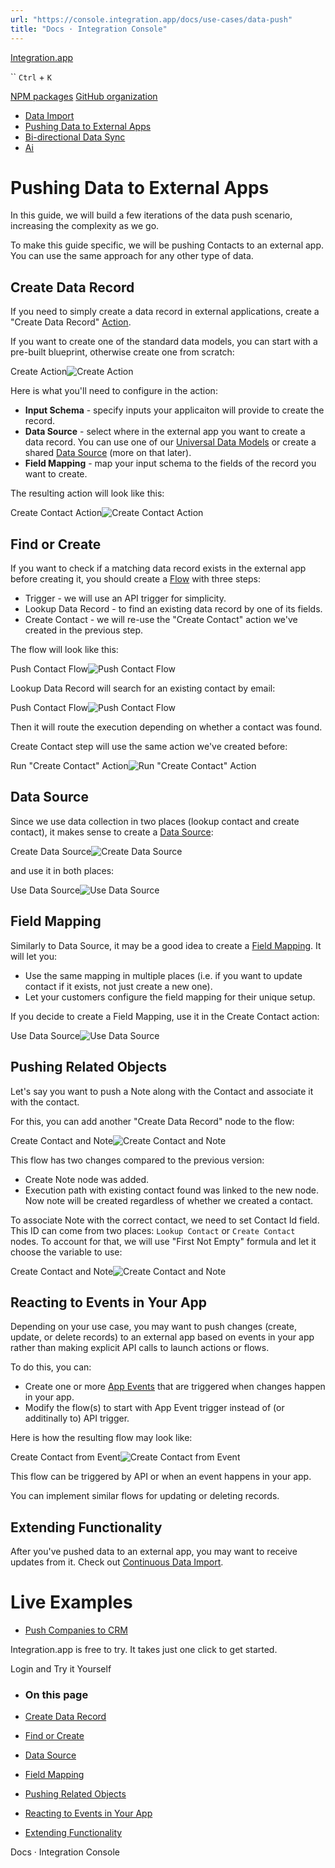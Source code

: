 ```yaml
---
url: "https://console.integration.app/docs/use-cases/data-push"
title: "Docs · Integration Console"
---
```


[Integration.app](https://integration.app/)

`` `Ctrl` + `K`

[NPM packages](https://www.npmjs.com/~integration.app) [GitHub organization](https://github.com/integration-app)

- [Data Import](https://console.integration.app/docs/use-cases/data-import)
- [Pushing Data to External Apps](https://console.integration.app/docs/use-cases/data-push)
- [Bi-directional Data Sync](https://console.integration.app/docs/use-cases/bi-directional-sync)
- [Ai](https://console.integration.app/docs/use-cases/ai)

# Pushing Data to External Apps

In this guide, we will build a few iterations of the data push scenario, increasing the complexity as we go.

To make this guide specific, we will be pushing Contacts to an external app. You can use the same approach for any other type of data.

## Create Data Record

If you need to simply create a data record in external applications, create a "Create Data Record" [Action](https://console.integration.app/docs/membrane/interfaces/actions).

If you want to create one of the standard data models, you can start with a pre-built blueprint, otherwise create one from scratch:

Create Action![Create Action](https://console.integration.app/images/docs/create-create-action.png)

Here is what you'll need to configure in the action:

- **Input Schema** \- specify inputs your applicaiton will provide to create the record.
- **Data Source** \- select where in the external app you want to create a data record. You can use one of our [Universal Data Models](https://console.integration.app/docs/membrane/references/udm) or create a shared [Data Source](https://console.integration.app/docs/membrane/interfaces/data-sources) (more on that later).
- **Field Mapping** \- map your input schema to the fields of the record you want to create.

The resulting action will look like this:

Create Contact Action![Create Contact Action](https://console.integration.app/images/docs/create-contact-action.png)

## Find or Create

If you want to check if a matching data record exists in the external app before creating it, you should create a [Flow](https://console.integration.app/docs/membrane/interfaces/actions) with three steps:

- Trigger - we will use an API trigger for simplicity.
- Lookup Data Record - to find an existing data record by one of its fields.
- Create Contact - we will re-use the "Create Contact" action we've created in the previous step.

The flow will look like this:

Push Contact Flow![Push Contact Flow](https://console.integration.app/images/docs/push-contact-flow-1.png)

Lookup Data Record will search for an existing contact by email:

Push Contact Flow![Push Contact Flow](https://console.integration.app/images/docs/lookup-contact-node.png)

Then it will route the execution depending on whether a contact was found.

Create Contact step will use the same action we've created before:

Run "Create Contact" Action![Run "Create Contact" Action](https://console.integration.app/images/docs/run-action-create-contact.png)

## Data Source

Since we use data collection in two places (lookup contact and create contact), it makes sense to create a [Data Source](https://console.integration.app/docs/membrane/interfaces/data-sources):

Create Data Source![Create Data Source](https://console.integration.app/images/docs/create-data-source-contacts.png)

and use it in both places:

Use Data Source![Use Data Source](https://console.integration.app/images/docs/use-data-source-contacts.png)

## Field Mapping

Similarly to Data Source, it may be a good idea to create a [Field Mapping](https://console.integration.app/docs/membrane/interfaces/field-mappings). It will let you:

- Use the same mapping in multiple places (i.e. if you want to update contact if it exists, not just create a new one).
- Let your customers configure the field mapping for their unique setup.

If you decide to create a Field Mapping, use it in the Create Contact action:

Use Data Source![Use Data Source](https://console.integration.app/images/docs/use-field-mapping-push-contact.png)

## Pushing Related Objects

Let's say you want to push a Note along with the Contact and associate it with the contact.

For this, you can add another "Create Data Record" node to the flow:

Create Contact and Note![Create Contact and Note](https://console.integration.app/images/docs/create-contact-and-note.png)

This flow has two changes compared to the previous version:

- Create Note node was added.
- Execution path with existing contact found was linked to the new node. Now note will be created regardless of whether we created a contact.

To associate Note with the correct contact, we need to set Contact Id field. This ID can come from two places: `Lookup Contact` or `Create Contact` nodes.
To account for that, we will use "First Not Empty" formula and let it choose the variable to use:

Create Contact and Note![Create Contact and Note](https://console.integration.app/images/docs/create-note-node.png)

## Reacting to Events in Your App

Depending on your use case, you may want to push changes (create, update, or delete records) to an external app based on events in your app rather than making explicit API calls to launch actions or flows.

To do this, you can:

- Create one or more [App Events](https://console.integration.app/docs/membrane/interfaces/internal-events) that are triggered when changes happen in your app.
- Modify the flow(s) to start with App Event trigger instead of (or additinally to) API trigger.

Here is how the resulting flow may look like:

Create Contact from Event![Create Contact from Event](https://console.integration.app/images/docs/create-contact-from-event.png)

This flow can be triggered by API or when an event happens in your app.

You can implement similar flows for updating or deleting records.

## Extending Functionality

After you've pushed data to an external app, you may want to receive updates from it. Check out [Continuous Data Import](https://console.integration.app/docs/use-cases/data-import/continuous-import).

# Live Examples

- [Push Companies to CRM](https://examples.integration.app/push-companies-to-a-crm)

Integration.app is free to try. It takes just one click to get started.

Login and Try it Yourself

- ### On this page

- [Create Data Record](https://console.integration.app/docs/use-cases/data-push#create-data-record)
- [Find or Create](https://console.integration.app/docs/use-cases/data-push#find-or-create)
- [Data Source](https://console.integration.app/docs/use-cases/data-push#data-source)
- [Field Mapping](https://console.integration.app/docs/use-cases/data-push#field-mapping)
- [Pushing Related Objects](https://console.integration.app/docs/use-cases/data-push#pushing-related-objects)
- [Reacting to Events in Your App](https://console.integration.app/docs/use-cases/data-push#reacting-to-events-in-your-app)
- [Extending Functionality](https://console.integration.app/docs/use-cases/data-push#extending-functionality)

Docs · Integration Console
